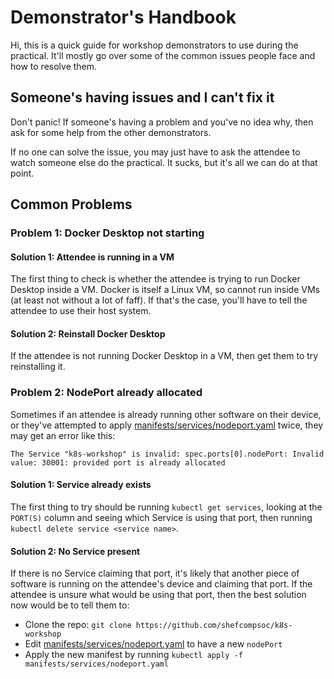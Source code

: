 # Demonstrator's Handbook

Hi, this is a quick guide for workshop demonstrators to use during the practical. It'll mostly go over some of the common issues people face and how to resolve them.

## Someone's having issues and I can't fix it

Don't panic! If someone's having a problem and you've no idea why, then ask for some help from the other demonstrators. 

If no one can solve the issue, you may just have to ask the attendee to watch someone else do the practical. It sucks, but it's all we can do at that point.

## Common Problems

### Problem 1: Docker Desktop not starting

#### Solution 1: Attendee is running in a VM

The first thing to check is whether the attendee is trying to run Docker Desktop inside a VM. Docker is itself a Linux VM, so cannot run inside VMs (at least not without a lot of faff). If that's the case, you'll have to tell the attendee to use their host system.

#### Solution 2: Reinstall Docker Desktop

If the attendee is not running Docker Desktop in a VM, then get them to try reinstalling it.

### Problem 2: NodePort already allocated

Sometimes if an attendee is already running other software on their device, or they've attempted to apply [manifests/services/nodeport.yaml](manifests/services/nodeport.yaml) twice, they may get an error like this:
```
The Service "k8s-workshop" is invalid: spec.ports[0].nodePort: Invalid value: 30001: provided port is already allocated
```

#### Solution 1: Service already exists

The first thing to try should be running `kubectl get services`, looking at the `PORT(S)` column and seeing which Service is using that port, then running `kubectl delete service <service name>`.

#### Solution 2: No Service present

If there is no Service claiming that port, it's likely that another piece of software is running on the attendee's device and claiming that port. If the attendee is unsure what would be using that port, then the best solution now would be to tell them to:
- Clone the repo: `git clone https://github.com/shefcompsoc/k8s-workshop`
- Edit [manifests/services/nodeport.yaml](manifests/services/nodeport.yaml) to have a new `nodePort`
- Apply the new manifest by running `kubectl apply -f manifests/services/nodeport.yaml`